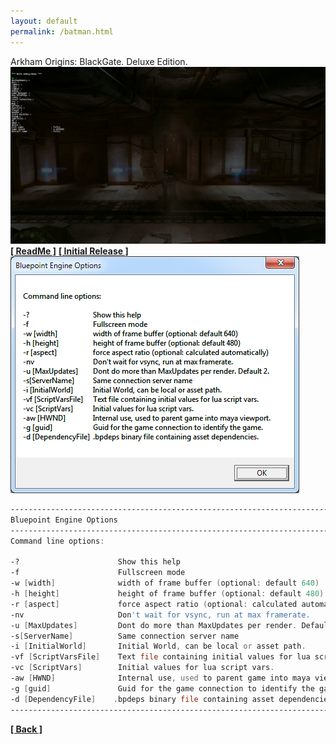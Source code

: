```yaml
---
layout: default
permalink: /batman.html
---
```

Arkham Origins: BlackGate. Deluxe Edition.
![Screenshot](https://github.com/unknownproject/Batman/raw/master/ArkhamOriginsBlackGate/BAOBG.jpg)
**[[ ReadMe ]](https://raw.githubusercontent.com/unknownproject/Batman/master/ArkhamOriginsBlackGate/ReadMe.txt)**
**[[ Initial Release ]](https://github.com/unknownproject/Batman/raw/master/ArkhamOriginsBlackGate/Debug.zip)**
![CmdDump](https://raw.githubusercontent.com/unknownproject/unknownproject.github.io/master/assets/images/CmdDump.png)
```asm
--------------------------------------------------------------------------------
Bluepoint Engine Options
--------------------------------------------------------------------------------
Command line options:

-?		                Show this help
-f		                Fullscreen mode
-w [width]		        width of frame buffer (optional: default 640)
-h [height]	            height of frame buffer (optional: default 480)
-r [aspect]		        force aspect ratio (optional: calculated automatically)
-nv		                Don't wait for vsync, run at max framerate.
-u [MaxUpdates]	        Dont do more than MaxUpdates per render. Default 2.
-s[ServerName]	        Same connection server name
-i [InitialWorld]	    Initial World, can be local or asset path.
-vf [ScriptVarsFile]	Text file containing initial values for lua script vars.
-vc [ScriptVars]	    Initial values for lua script vars.
-aw [HWND]	            Internal use, used to parent game into maya viewport.
-g [guid]		        Guid for the game connection to identify the game.
-d [DependencyFile]	   .bpdeps binary file containing asset dependencies.
--------------------------------------------------------------------------------
```



**[[ Back ]](./)**	